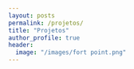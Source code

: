 ```yaml
---
layout: posts
permalink: /projetos/
title: "Projetos"
author_profile: true
header:
  image: "/images/fort point.png"
---
```




